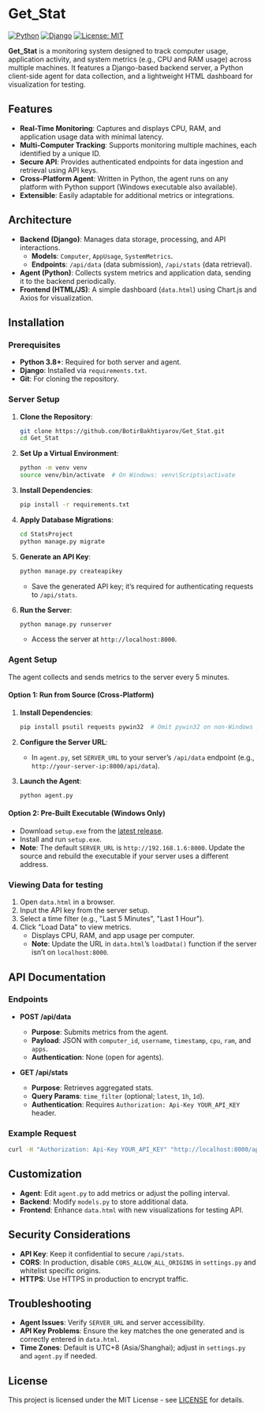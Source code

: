 # Get_Stat

[![Python](https://img.shields.io/badge/python-3.8%2B-blue)](https://www.python.org/)
[![Django](https://img.shields.io/badge/django-4.2-brightgreen)](https://www.djangoproject.com/)
[![License: MIT](https://img.shields.io/badge/License-MIT-yellow.svg)](https://opensource.org/licenses/MIT)

**Get_Stat** is a monitoring system designed to track computer usage, application activity, and system metrics (e.g., CPU and RAM usage) across multiple machines. It features a Django-based backend server, a Python client-side agent for data collection, and a lightweight HTML dashboard for visualization for testing.

## Features

- **Real-Time Monitoring**: Captures and displays CPU, RAM, and application usage data with minimal latency.
- **Multi-Computer Tracking**: Supports monitoring multiple machines, each identified by a unique ID.
- **Secure API**: Provides authenticated endpoints for data ingestion and retrieval using API keys.
- **Cross-Platform Agent**: Written in Python, the agent runs on any platform with Python support (Windows executable also available).
- **Extensible**: Easily adaptable for additional metrics or integrations.

## Architecture

- **Backend (Django)**: Manages data storage, processing, and API interactions.
  - **Models**: `Computer`, `AppUsage`, `SystemMetrics`.
  - **Endpoints**: `/api/data` (data submission), `/api/stats` (data retrieval).
- **Agent (Python)**: Collects system metrics and application data, sending it to the backend periodically.
- **Frontend (HTML/JS)**: A simple dashboard (`data.html`) using Chart.js and Axios for visualization.

## Installation

### Prerequisites

- **Python 3.8+**: Required for both server and agent.
- **Django**: Installed via `requirements.txt`.
- **Git**: For cloning the repository.

### Server Setup

1. **Clone the Repository**:
   ```bash
   git clone https://github.com/BotirBakhtiyarov/Get_Stat.git
   cd Get_Stat
   ```

2. **Set Up a Virtual Environment**:
   ```bash
   python -m venv venv
   source venv/bin/activate  # On Windows: venv\Scripts\activate
   ```

3. **Install Dependencies**:
   ```bash
   pip install -r requirements.txt
   ```

4. **Apply Database Migrations**:
   ```bash
   cd StatsProject
   python manage.py migrate
   ```

5. **Generate an API Key**:
   ```bash
   python manage.py createapikey
   ```
   - Save the generated API key; it’s required for authenticating requests to `/api/stats`.

6. **Run the Server**:
   ```bash
   python manage.py runserver
   ```
   - Access the server at `http://localhost:8000`.

### Agent Setup

The agent collects and sends metrics to the server every 5 minutes.

#### Option 1: Run from Source (Cross-Platform)

1. **Install Dependencies**:
   ```bash
   pip install psutil requests pywin32  # Omit pywin32 on non-Windows platforms
   ```

2. **Configure the Server URL**:
   - In `agent.py`, set `SERVER_URL` to your server’s `/api/data` endpoint (e.g., `http://your-server-ip:8000/api/data`).

3. **Launch the Agent**:
   ```bash
   python agent.py
   ```

#### Option 2: Pre-Built Executable (Windows Only)

- Download `setup.exe` from the [latest release](https://github.com/yourusername/Get_Stat/releases).
- Install and run `setup.exe`.
- **Note**: The default `SERVER_URL` is `http://192.168.1.6:8000`. Update the source and rebuild the executable if your server uses a different address.

### Viewing Data for testing

1. Open `data.html` in a browser.
2. Input the API key from the server setup.
3. Select a time filter (e.g., "Last 5 Minutes", "Last 1 Hour").
4. Click "Load Data" to view metrics.
   - Displays CPU, RAM, and app usage per computer.
   - **Note**: Update the URL in `data.html`’s `loadData()` function if the server isn’t on `localhost:8000`.

## API Documentation

### Endpoints

- **POST /api/data**  
  - **Purpose**: Submits metrics from the agent.  
  - **Payload**: JSON with `computer_id`, `username`, `timestamp`, `cpu`, `ram`, and `apps`.  
  - **Authentication**: None (open for agents).

- **GET /api/stats**  
  - **Purpose**: Retrieves aggregated stats.  
  - **Query Params**: `time_filter` (optional; `latest`, `1h`, `1d`).  
  - **Authentication**: Requires `Authorization: Api-Key YOUR_API_KEY` header.

### Example Request

```bash
curl -H "Authorization: Api-Key YOUR_API_KEY" "http://localhost:8000/api/stats?time_filter=1h"
```

## Customization

- **Agent**: Edit `agent.py` to add metrics or adjust the polling interval.
- **Backend**: Modify `models.py` to store additional data.
- **Frontend**: Enhance `data.html` with new visualizations for testing API.

## Security Considerations

- **API Key**: Keep it confidential to secure `/api/stats`.
- **CORS**: In production, disable `CORS_ALLOW_ALL_ORIGINS` in `settings.py` and whitelist specific origins.
- **HTTPS**: Use HTTPS in production to encrypt traffic.

## Troubleshooting

- **Agent Issues**: Verify `SERVER_URL` and server accessibility.
- **API Key Problems**: Ensure the key matches the one generated and is correctly entered in `data.html`.
- **Time Zones**: Default is UTC+8 (Asia/Shanghai); adjust in `settings.py` and `agent.py` if needed.

## License

This project is licensed under the MIT License - see [LICENSE](LICENSE) for details.
